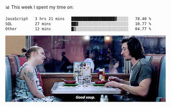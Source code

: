 📊 This week I spent my time on:
<!--START_SECTION:waka-->

```text
JavaScript   3 hrs 21 mins   ███████████████████▓░░░░░   78.40 %
SQL          27 mins         ██▓░░░░░░░░░░░░░░░░░░░░░░   10.77 %
Other        12 mins         █▒░░░░░░░░░░░░░░░░░░░░░░░   04.77 %
```

<!--END_SECTION:waka-->


![](goodSoup.gif)
